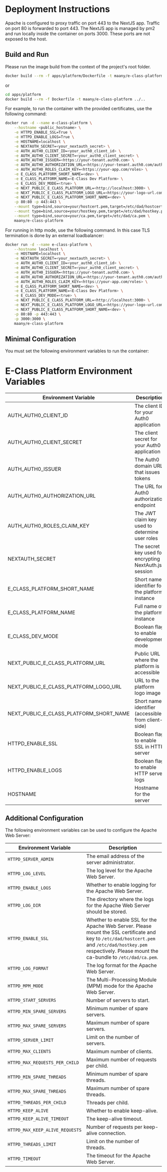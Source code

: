 # Deployment Instructions

Apache is configured to proxy traffic on port 443 to the NextJS app. Traffic on port 80 is forwarded to port 443. The NextJS app is managed by pm2 and run locally inside the container on ports 3000. These ports are not exposed to the host.


## Build and Run

Please run the image build from the context of the project's root folder.

```bash
docker build --rm -f apps/platform/Dockerfile -t maany/e-class-platform .
```

or

```bash
cd apps/platform
docker build --rm -f Dockerfile -t maany/e-class-platform ../..
```

For example, to run the container with the provided certificates, use the following command:
```bash
docker run -d --name e-class-platform \
    --hostname <public_hostname> \
    -e HTTPD_ENABLE_SSL=True \
    -e HTTPD_ENABLE_LOGS=True \
    -e HOSTNAME=localhost \
    -e NEXTAUTH_SECRET=<your_nextauth_secret> \
    -e AUTH_AUTH0_CLIENT_ID=<your_auth0_client_id> \
    -e AUTH_AUTH0_CLIENT_SECRET=<your_auth0_client_secret> \
    -e AUTH_AUTH0_ISSUER=<https://your-tenant.auth0.com> \
    -e AUTH_AUTH0_AUTHORIZATION_URL=<https://your-tenant.auth0.com/authorize> \
    -e AUTH_AUTH0_ROLES_CLAIM_KEY=<https://your-app.com/roles> \
    -e E_CLASS_PLATFORM_SHORT_NAME=<dev> \
    -e E_CLASS_PLATFORM_NAME=<E-Class Dev Platform> \
    -e E_CLASS_DEV_MODE=<true> \
    -e NEXT_PUBLIC_E_CLASS_PLATFORM_URL=<http://localhost:3000> \
    -e NEXT_PUBLIC_E_CLASS_PLATFORM_LOGO_URL=<https://your-logo-url.com/logo.png> \
    -e NEXT_PUBLIC_E_CLASS_PLATFORM_SHORT_NAME=<dev> \
    -p 80:80 -p 443:443 \
    --mount type=bind,source=your/hostcert.pem,target=/etc/dad/hostcert.pem \
    --mount type=bind,source=your/hostkey.pem,target=/etc/dad/hostkey.pem \
    --mount type=bind,source=your/ca.pem,target=/etc/dad/ca.pem \
    maany/e-class-platform
```

For running in http mode, use the following command. In this case TLS termination is done by an external loadbalancer:

```bash
docker run -d --name e-class-platform \
    --hostname localhost \
    -e HOSTNAME=localhost \
    -e NEXTAUTH_SECRET=<your_nextauth_secret> \
    -e AUTH_AUTH0_CLIENT_ID=<your_auth0_client_id> \
    -e AUTH_AUTH0_CLIENT_SECRET=<your_auth0_client_secret> \
    -e AUTH_AUTH0_ISSUER=<https://your-tenant.auth0.com> \
    -e AUTH_AUTH0_AUTHORIZATION_URL=<https://your-tenant.auth0.com/authorize> \
    -e AUTH_AUTH0_ROLES_CLAIM_KEY=<https://your-app.com/roles> \
    -e E_CLASS_PLATFORM_SHORT_NAME=<dev> \
    -e E_CLASS_PLATFORM_NAME=<E-Class Dev Platform> \
    -e E_CLASS_DEV_MODE=<true> \
    -e NEXT_PUBLIC_E_CLASS_PLATFORM_URL=<http://localhost:3000> \
    -e NEXT_PUBLIC_E_CLASS_PLATFORM_LOGO_URL=<https://your-logo-url.com/logo.png> \
    -e NEXT_PUBLIC_E_CLASS_PLATFORM_SHORT_NAME=<dev> \
    -p 80:80 -p 443:443 \
    -p 3000:3000 \
    maany/e-class-platform
```

## Minimal Configuration
You must set the following environment variables to run the container:

# E-Class Platform Environment Variables

| Environment Variable                   | Description                                                         |
| ------------------------------------- | ------------------------------------------------------------------- |
| AUTH_AUTH0_CLIENT_ID                  | The client ID for your Auth0 application                             |
| AUTH_AUTH0_CLIENT_SECRET              | The client secret for your Auth0 application                         |
| AUTH_AUTH0_ISSUER                     | The Auth0 domain URL that issues tokens                              |
| AUTH_AUTH0_AUTHORIZATION_URL          | The URL for Auth0 authorization endpoint                             |
| AUTH_AUTH0_ROLES_CLAIM_KEY            | The JWT claim key used to determine user roles                       |
| NEXTAUTH_SECRET                       | The secret key used for encrypting NextAuth.js session               |
| E_CLASS_PLATFORM_SHORT_NAME           | Short name identifier for the platform instance                      |
| E_CLASS_PLATFORM_NAME                 | Full name of the platform instance                                   |
| E_CLASS_DEV_MODE                      | Boolean flag to enable development mode                              |
| NEXT_PUBLIC_E_CLASS_PLATFORM_URL      | Public URL where the platform is accessible                          |
| NEXT_PUBLIC_E_CLASS_PLATFORM_LOGO_URL | URL to the platform logo image                                       |
| NEXT_PUBLIC_E_CLASS_PLATFORM_SHORT_NAME | Short name identifier (accessible from client-side)                |
| HTTPD_ENABLE_SSL                      | Boolean flag to enable SSL in HTTP server                            |
| HTTPD_ENABLE_LOGS                     | Boolean flag to enable HTTP server logs                              |
| HOSTNAME                              | Hostname for the server                                              |


## Additional Configuration
The following environment variables can be used to configure the Apache Web Server:


| Environment Variable            | Description                                                                                                                                                                                                    |
| ------------------------------- | -------------------------------------------------------------------------------------------------------------------------------------------------------------------------------------------------------------- |
| `HTTPD_SERVER_ADMIN`            | The email address of the server administrator.                                                                                                                                                                 |
| `HTTPD_LOG_LEVEL`               | The log level for the Apache Web Server.                                                                                                                                                                       |
| `HTTPD_ENABLE_LOGS`             | Whether to enable logging for the Apache Web Server.                                                                                                                                                           |
| `HTTPD_LOG_DIR`                 | The directory where the logs for the Apache Web Server should be stored.                                                                                                                                       |
| `HTTPD_ENABLE_SSL`              | Whether to enable SSL for the Apache Web Server. Please mount the SSL certificate and key to `/etc/dad/hostcert.pem` and `/etc/dad/hostkey.pem` respectively. Please mount the ca-bundle to `/etc/dad/ca.pem`. |
| `HTTPD_LOG_FORMAT`              | The log format for the Apache Web Server.                                                                                                                                                                      |
| `HTTPD_MPM_MODE`                | The Multi-Processing Module (MPM) mode for the Apache Web Server.                                                                                                                                              |
| `HTTPD_START_SERVERS`           | Number of servers to start.                                                                                                                                                                                    |
| `HTTPD_MIN_SPARE_SERVERS`       | Minimum number of spare servers.                                                                                                                                                                               |
| `HTTPD_MAX_SPARE_SERVERS`       | Maximum number of spare servers.                                                                                                                                                                               |
| `HTTPD_SERVER_LIMIT`            | Limit on the number of servers.                                                                                                                                                                                |
| `HTTPD_MAX_CLIENTS`             | Maximum number of clients.                                                                                                                                                                                     |
| `HTTPD_MAX_REQUESTS_PER_CHILD`  | Maximum number of requests per child.                                                                                                                                                                          |
| `HTTPD_MIN_SPARE_THREADS`       | Minimum number of spare threads.                                                                                                                                                                               |
| `HTTPD_MAX_SPARE_THREADS`       | Maximum number of spare threads.                                                                                                                                                                               |
| `HTTPD_THREADS_PER_CHILD`       | Threads per child.                                                                                                                                                                                             |
| `HTTPD_KEEP_ALIVE`              | Whether to enable keep-alive.                                                                                                                                                                                  |
| `HTTPD_KEEP_ALIVE_TIMEOUT`      | The keep-alive timeout.                                                                                                                                                                                        |
| `HTTPD_MAX_KEEP_ALIVE_REQUESTS` | Number of requests per keep-alive connection.                                                                                                                                                                  |
| `HTTPD_THREADS_LIMIT`           | Limit on the number of threads.                                                                                                                                                                                |
| `HTTPD_TIMEOUT`                 | The timeout for the Apache Web Server.                                                                                                                                                                         |

